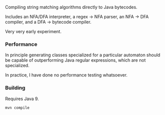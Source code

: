 Compiling string matching algorithms directly to Java bytecodes.

Includes an NFA/DFA interpreter, a regex -> NFA parser, an NFA -> DFA
compiler, and a DFA -> bytecode compiler.

Very very early experiment.

### Performance

In principle generating classes specialized for a particular automaton
should be capable of outperforming Java regular expressions, which are
not specialized.

In practice, I have done no performance testing whatsoever. 

### Building

Requires Java 9.

    mvn compile